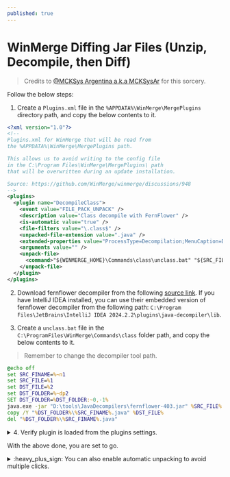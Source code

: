 ```yaml
---
published: true
---
```


# WinMerge Diffing Jar Files (Unzip, Decompile, then Diff)

> Credits to [@MCKSys Argentina a.k.a MCKSysAr](https://x.com/MCKSysAr/status/1682373126833799169) for this sorcery.

Follow the below steps:

1. Create a `Plugins.xml` file in the `%APPDATA%\WinMerge\MergePlugins` directory path, and copy the below contents to it.

```.xml
<?xml version="1.0"?>
<!--
Plugins.xml for WinMerge that will be read from
the %APPDATA%\WinMerge\MergePlugins path.

This allows us to avoid writing to the config file
in the C:\Program Files\WinMerge\MergePlugins\ path
that will be overwritten during an update installation.

Source: https://github.com/WinMerge/winmerge/discussions/948
-->
<plugins>
  <plugin name="DecompileClass">
    <event value="FILE_PACK_UNPACK" />
    <description value="Class decompile with FernFlower" />
    <is-automatic value="true" />
	<file-filters value="\.class$" />
	<unpacked-file-extension value=".java" />
    <extended-properties value="ProcessType=Decompilation;MenuCaption=Decompile Class file" />    
    <arguments value="" />
    <unpack-file>
      <command>"${WINMERGE_HOME}\Commands\class\unclass.bat" "${SRC_FILE}" "${DST_FILE}"</command>
    </unpack-file>
  </plugin>
</plugins>
```

2. Download fernflower decompiler from the following [source link](https://maven.neoforged.net/releases/net/minecraftforge/fernflower/).
If you have IntelliJ IDEA installed, you can use their embedded version of fernflower decompiler from the following path:
`C:\Program Files\JetBrains\IntelliJ IDEA 2024.2.2\plugins\java-decompiler\lib`.

3. Create a `unclass.bat` file in the `C:\ProgramFiles\WinMerge\Commands\class` folder path, and copy the below contents to it.
> Remember to change the decompiler tool path.

```.bat
@echo off
set SRC_FINAME=%~n1
set SRC_FILE=%1
set DST_FILE=%2
set DST_FOLDER=%~dp2
SET DST_FOLDER=%DST_FOLDER:~0,-1%
java.exe -jar "D:\tools\JavaDecompilers\fernflower-403.jar" %SRC_FILE% "%DST_FOLDER%"
copy /Y "%DST_FOLDER%\%SRC_FINAME%.java" %DST_FILE%
del "%DST_FOLDER%\%SRC_FINAME%.java"
```

<details>
<summary>4. Verify plugin is loaded from the plugins settings.</summary>
<br>

![image](https://github.com/user-attachments/assets/432c8a0a-95f2-4884-b07e-e58916a90f0a)

</details>

With the above done, you are set to go.

<details>
<summary>:heavy_plus_sign: You can also enable automatic unpacking to avoid multiple clicks.</summary>
<br>

![image](https://github.com/user-attachments/assets/850e97dd-b7e7-4602-85e9-a21717bb46fd)

</details>

